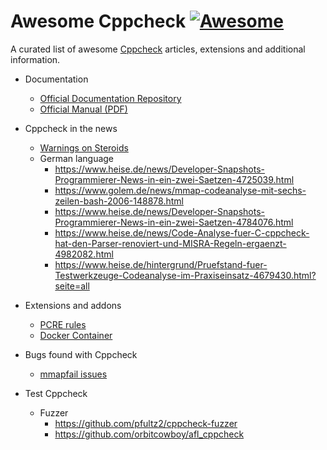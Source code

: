 # Awesome Cppcheck [![Awesome](https://awesome.re/badge.svg)](https://awesome.re)
A curated list of awesome [Cppcheck](https://github.com/danmar/cppcheck) articles, extensions and additional information.

- Documentation
  - [Official Documentation Repository](https://github.com/danmar/cppcheck-htdocs)
  - [Official Manual (PDF)](http://cppcheck.sourceforge.net/manual.pdf)

- Cppcheck in the news
  - [Warnings on Steroids](https://hackaday.com/2018/12/12/warnings-on-steroids-static-code-analysis-tools/)
  - German language
    - https://www.heise.de/news/Developer-Snapshots-Programmierer-News-in-ein-zwei-Saetzen-4725039.html
    - https://www.golem.de/news/mmap-codeanalyse-mit-sechs-zeilen-bash-2006-148878.html
    - https://www.heise.de/news/Developer-Snapshots-Programmierer-News-in-ein-zwei-Saetzen-4784076.html
    - https://www.heise.de/news/Code-Analyse-fuer-C-cppcheck-hat-den-Parser-renoviert-und-MISRA-Regeln-ergaenzt-4982082.html
    - https://www.heise.de/hintergrund/Pruefstand-fuer-Testwerkzeuge-Codeanalyse-im-Praxiseinsatz-4679430.html?seite=all
- Extensions and addons
  - [PCRE rules](https://github.com/pfultz2/cppcheck-rules)
  - [Docker Container](https://github.com/uilianries/docker-cppcheck)
    
- Bugs found with Cppcheck
  - [mmapfail issues](https://github.com/hannob/mmapfail)
    
- Test Cppcheck 
  - Fuzzer
    - https://github.com/pfultz2/cppcheck-fuzzer
    - https://github.com/orbitcowboy/afl_cppcheck
    
